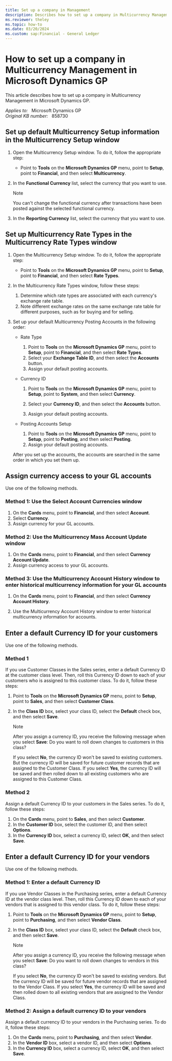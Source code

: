 ```yaml
---
title: Set up a company in Management
description: Describes how to set up a company in Multicurrency Management.
ms.reviewer: theley
ms.topic: how-to
ms.date: 03/20/2024
ms.custom: sap:Financial - General Ledger
---
```

# How to set up a company in Multicurrency Management in Microsoft Dynamics GP

This article describes how to set up a company in Multicurrency Management in Microsoft Dynamics GP.

_Applies to:_ &nbsp; Microsoft Dynamics GP  
_Original KB number:_ &nbsp; 858730

## Set up default Multicurrency Setup information in the Multicurrency Setup window

1. Open the Multicurrency Setup window. To do it, follow the appropriate step:

    - Point to **Tools** on the **Microsoft Dynamics GP** menu, point to **Setup**, point to **Financial**, and then select **Multicurrency**.

2. In the **Functional Currency** list, select the currency that you want to use.

    > [!NOTE]
    > You can't change the functional currency after transactions have been posted against the selected functional currency.

3. In the **Reporting Currency** list, select the currency that you want to use.

## Set up Multicurrency Rate Types in the Multicurrency Rate Types window

1. Open the Multicurrency Setup window. To do it, follow the appropriate step:
   - Point to **Tools** on the **Microsoft Dynamics GP** menu, point to **Setup**, point to **Financial**, and then select **Rate Types**.
2. In the Multicurrency Rate Types window, follow these steps:

    1. Determine which rate types are associated with each currency's exchange rate table.
    2. Note different exchange rates on the same exchange rate table for different purposes, such as for buying and for selling.

3. Set up your default Multicurrency Posting Accounts in the following order:
   - Rate Type

        1. Point to **Tools** on the **Microsoft Dynamics GP** menu, point to **Setup**, point to **Financial**, and then select **Rate Types**.
        2. Select your **Exchange Table ID**, and then select the **Accounts** button.
        3. Assign your default posting accounts.

   - Currency ID

        1. Point to **Tools** on the **Microsoft Dynamics GP** menu, point to **Setup**, point to **System**, and then select **Currency**.
        2. Select your **Currency ID**, and then select the **Accounts** button.

        3. Assign your default posting accounts.

   - Posting Accounts Setup

        1. Point to **Tools** on the **Microsoft Dynamics GP** menu, point to **Setup**, point to **Posting**, and then select **Posting**.
        2. Assign your default posting accounts.

    After you set up the accounts, the accounts are searched in the same order in which you set them up.

## Assign currency access to your GL accounts

Use one of the following methods.

### Method 1: Use the Select Account Currencies window

1. On the **Cards** menu, point to **Financial**, and then select **Account**.
2. Select **Currency**.
3. Assign currency for your GL accounts.

### Method 2: Use the Multicurrency Mass Account Update window

1. On the **Cards** menu, point to **Financial**, and then select **Currency Account Update**.
2. Assign currency access to your GL accounts.

### Method 3: Use the Multicurrency Account History window to enter historical multicurrency information for your GL accounts

1. On the **Cards** menu, point to **Financial**, and then select **Currency Account History**.

2. Use the Multicurrency Account History window to enter historical multicurrency information for accounts.

## Enter a default Currency ID for your customers

Use one of the following methods.

### Method 1

If you use Customer Classes in the Sales series, enter a default Currency ID at the customer class level. Then, roll this Currency ID down to each of your customers who is assigned to this customer class. To do it, follow these steps:

1. Point to **Tools** on the **Microsoft Dynamics GP** menu, point to **Setup**, point to **Sales**, and then select **Customer Class**.
2. In the **Class ID** box, select your class ID, select the **Default** check box, and then select **Save**.

    > [!NOTE]
    > After you assign a currency ID, you receive the following message when you select **Save**:
    > Do you want to roll down changes to customers in this class?

    If you select **No**, the currency ID won't be saved to existing customers. But the currency ID will be saved for future customer records that are assigned to the Customer Class. If you select **Yes**, the currency ID will be saved and then rolled down to all existing customers who are assigned to this Customer Class.

### Method 2

Assign a default Currency ID to your customers in the Sales series. To do it, follow these steps:

1. On the **Cards** menu, point to **Sales**, and then select **Customer**.
2. In the **Customer ID** box, select the customer ID, and then select **Options**.
3. In the **Currency ID** box, select a currency ID, select **OK**, and then select **Save**.

## Enter a default Currency ID for your vendors

Use one of the following methods.

### Method 1: Enter a default Currency ID

If you use Vendor Classes in the Purchasing series, enter a default Currency ID at the vendor class level. Then, roll this Currency ID down to each of your vendors that is assigned to this vendor class. To do it, follow these steps:

1. Point to **Tools** on the **Microsoft Dynamics GP** menu, point to **Setup**, point to **Purchasing**, and then select **Vendor Class**.
2. In the **Class ID** box, select your class ID, select the **Default** check box, and then select **Save**.

    > [!NOTE]
    > After you assign a currency ID, you receive the following message when you select **Save**:
    > Do you want to roll down changes to vendors in this class?

    If you select **No**, the currency ID won't be saved to existing vendors. But the currency ID will be saved for future vendor records that are assigned to the Vendor Class. If you select **Yes**, the currency ID will be saved and then rolled down to all existing vendors that are assigned to the Vendor Class.

### Method 2: Assign a default currency ID to your vendors

Assign a default currency ID to your vendors in the Purchasing series. To do it, follow these steps:

1. On the **Cards** menu, point to **Purchasing**, and then select **Vendor**.
2. In the **Vendor ID** box, select a vendor ID, and then select **Options**.
3. In the **Currency ID** box, select a currency ID, select **OK**, and then select **Save**.
